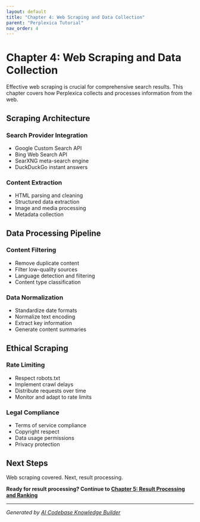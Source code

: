 ```yaml
---
layout: default
title: "Chapter 4: Web Scraping and Data Collection"
parent: "Perplexica Tutorial"
nav_order: 4
---
```


# Chapter 4: Web Scraping and Data Collection

Effective web scraping is crucial for comprehensive search results. This chapter covers how Perplexica collects and processes information from the web.

## Scraping Architecture

### Search Provider Integration

- Google Custom Search API
- Bing Web Search API
- SearXNG meta-search engine
- DuckDuckGo instant answers

### Content Extraction

- HTML parsing and cleaning
- Structured data extraction
- Image and media processing
- Metadata collection

## Data Processing Pipeline

### Content Filtering

- Remove duplicate content
- Filter low-quality sources
- Language detection and filtering
- Content type classification

### Data Normalization

- Standardize date formats
- Normalize text encoding
- Extract key information
- Generate content summaries

## Ethical Scraping

### Rate Limiting

- Respect robots.txt
- Implement crawl delays
- Distribute requests over time
- Monitor and adapt to rate limits

### Legal Compliance

- Terms of service compliance
- Copyright respect
- Data usage permissions
- Privacy protection

## Next Steps

Web scraping covered. Next, result processing.

**Ready for result processing? Continue to [Chapter 5: Result Processing and Ranking](05-result-processing.md)**

---

*Generated by [AI Codebase Knowledge Builder](https://github.com/The-Pocket/Tutorial-Codebase-Knowledge)*
